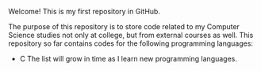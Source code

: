 Welcome! This is my first repository in GitHub.

The purpose of this repository is to store code related to my Computer Science studies not only at college, but from external courses as well.
This repository so far contains codes for the following programming languages:
- C
The list will grow in time as I learn new programming languages. 

